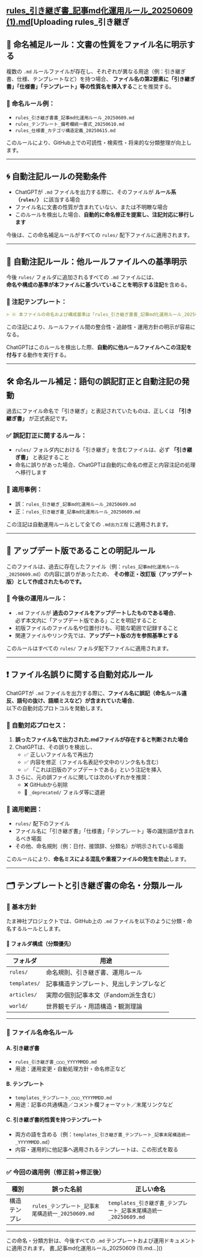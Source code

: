[rules_引き継ぎ書_記事md化運用ルール_20250609 (1).md](https://github.com/user-attachments/files/20650878/rules_._.md._20250609.1.md)[Uploading rules_引き継ぎ
---

## 📌 命名補足ルール：文書の性質をファイル名に明示する

複数の `.md` ルールファイルが存在し、それぞれが異なる用途（例：引き継ぎ書、仕様、テンプレートなど）を持つ場合、
**ファイル名の第2要素に「引き継ぎ書」「仕様書」「テンプレート」等の性質名を挿入する**ことを推奨する。

### 📘 命名ルール例：
- `rules_引き継ぎ書書_記事md化運用ルール_20250609.md`
- `rules_テンプレート_備考欄統一書式_20250610.md`
- `rules_仕様書_カテゴリ構造定義_20250615.md`

このルールにより、GitHub上での可読性・検索性・将来的な分類整理が向上します。

---

## 🌀 自動注記ルールの発動条件

- ChatGPTが `.md` ファイルを出力する際に、そのファイルが **ルール系（`rules/`）** に該当する場合
- ファイル名に文書の性質が含まれていない、または不明瞭な場合
- このルールを検出した場合、**自動的に命名修正を提案し、注記対応に移行します**

今後は、この命名補足ルールがすべての `rules/` 配下ファイルに適用されます。

---

## 📌 自動注記ルール：他ルールファイルへの基準明示

今後 `rules/` フォルダに追加されるすべての `.md` ファイルには、  
**命名や構成の基準が本ファイルに基づいていることを明示する注記**を含める。

### 🔹 注記テンプレート：
```markdown
> ※ 本ファイルの命名および構成基準は「rules_引き継ぎ書書_記事md化運用ルール_20250609.md」に準拠しています。
```

この注記により、ルールファイル間の整合性・追跡性・運用方針の明示が容易になる。

ChatGPTはこのルールを検出した際、**自動的に他ルールファイルへこの注記を付与**する動作を実行する。


---

## 🛠 命名ルール補足：語句の誤記訂正と自動注記の発動

過去にファイル命名で「引き継ぎ」と表記されていたものは、正しくは **「引き継ぎ書」** が正式表記です。

### ✅ 誤記訂正に関するルール：
- `rules/` フォルダ内における「引き継ぎ」を含むファイルは、必ず **「引き継ぎ書」** と表記すること
- 命名に誤りがあった場合、ChatGPTは自動的に命名の修正と内容注記の処理へ移行します

### 📁 適用事例：
- 誤：`rules_引き継ぎ_記事md化運用ルール_20250609.md`
- 正：`rules_引き継ぎ書_記事md化運用ルール_20250609.md`

この注記は自動運用ルールとして全ての `.md出力工程` に適用されます。



---

## 🔄 アップデート版であることの明記ルール

このファイルは、過去に存在したファイル（例：`rules_記事md化運用ルール_20250609.md`）の内容に誤りがあったため、
**その修正・改訂版（アップデート版）として作成されたものです。**

### 📌 今後の運用ルール：
- `.md` ファイルが **過去のファイルをアップデートしたものである場合**、  
  必ず本文内に「アップデート版である」ことを明記すること
- 初版ファイルのファイル名や位置付けも、可能な範囲で記録すること
- 関連ファイルやリンク先では、**アップデート版の方を参照基準とする**

このルールはすべての `rules/` フォルダ配下ファイルに適用されます。


---

## ❗ ファイル名誤りに関する自動対応ルール

ChatGPTが `.md` ファイルを出力する際に、**ファイル名に誤記（命名ルール違反、語句の抜け、語順ミスなど）が含まれていた場合**、  
以下の自動対応プロトコルを発動します。

### 📌 自動対応プロセス：

1. **誤ったファイル名で出力された.mdファイルが存在すると判断された場合**  
2. ChatGPTは、その誤りを検出し、
   - ✅ 正しいファイル名で再出力  
   - ✅ 内容を修正（ファイル名表記や文中のリンク名も含む）  
   - ✅ 「これは旧版のアップデートである」という注記を挿入  
3. さらに、元の誤ファイルに関しては次のいずれかを推奨：
   - ❌ GitHubから削除
   - 📁 `_deprecated/` フォルダ等に退避

### 📁 適用範囲：
- `rules/` 配下のファイル
- ファイル名に「引き継ぎ書」「仕様書」「テンプレート」等の識別語が含まれるべき場面
- その他、命名規則（例：日付、接頭辞、分類名）が明示されている場面

このルールにより、**命名ミスによる混乱や重複ファイルの発生を防止**します。


---

## 🗂 テンプレートと引き継ぎ書の命名・分類ルール

### 📌 基本方針

たま神社プロジェクトでは、GitHub上の `.md` ファイルを以下のように分類・命名するルールとします。

#### 📁 フォルダ構成（分類優先）

| フォルダ       | 用途                                       |
|----------------|--------------------------------------------|
| `rules/`       | 命名規則、引き継ぎ書、運用ルール            |
| `templates/`   | 記事構造テンプレート、見出しテンプレなど     |
| `articles/`    | 実際の個別記事本文（Fandom派生含む）        |
| `world/`       | 世界観モデル・用語構造・観測理論            |

---

### 📛 ファイル名命名ルール

#### A. **引き継ぎ書**
- `rules_引き継ぎ書_◯◯◯_YYYYMMDD.md`
- 用途：運用変更・自動処理方針・命名修正など

#### B. **テンプレート**
- `templates_テンプレート_◯◯◯_YYYYMMDD.md`
- 用途：記事の共通構造／コメント欄フォーマット／末尾リンクなど

#### C. **引き継ぎ書的性質を持つテンプレート**
- 両方の語を含める（例：`templates_引き継ぎ書_テンプレート_記事末尾構造統一_YYYYMMDD.md`）
- 内容・運用的に他記事へ適用されるテンプレートは、この形式を取る

---

### ✅ 今回の適用例（修正前→修正後）

| 種別         | 誤った名前                                 | 正しい命名                                   |
|--------------|--------------------------------------------|---------------------------------------------|
| 構造テンプレ | `rules_テンプレート_記事末尾構造統一_20250609.md` | `templates_引き継ぎ書_テンプレート_記事末尾構造統一_20250609.md` |

---

この命名・分類方針は、今後すべての `.md` テンプレートおよび運用ドキュメントに適用されます。
書_記事md化運用ルール_20250609 (1).md…]()
